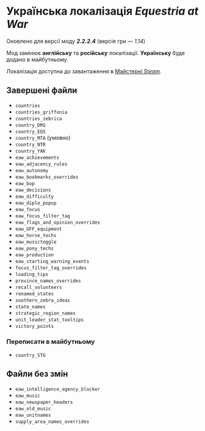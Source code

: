 # Українська локалізація *Equestria at War*
Оновлено для версії моду ***2.2.2.4*** (версія гри&nbsp;— *1.14*)

Мод замінює **англійську** та **російську** локалізації. **Українську** буде додано в майбутньому.

Локалізація доступна до завантаження в [Майстерні *Steam*](https://steamcommunity.com/workshop/filedetails/?id=3176454246).

## Завершені файли
+ `countries`
+ `countries_griffonia`
+ `countries_zebrica`
+ `country_DRG`
+ `country_EQS`
+ `country_MTA` (умовно)
+ `country_NTR`
+ `country_YAK`
+ `eaw_achievements`
+ `eaw_adjacency_rules`
+ `eaw_autonomy`
+ `eaw_bookmarks_overrides`
+ `eaw_bop`
+ `eaw_decisions`
+ `eaw_difficulty`
+ `eaw_diplo_popup`
+ `eaw_focus`
+ `eaw_focus_filter_tag`
+ `eaw_flags_and_opinion_overrides`
+ `eaw_GFF_equipment`
+ `eaw_horse_techs`
+ `eaw_musictoggle`
+ `eaw_pony_techs`
+ `eaw_production`
+ `eaw_starting_warning_events`
+ `focus_filter_tag_overrides`
+ `loading_tips`
+ `province_names_overrides`
+ `recall_volunteers`
+ `renamed_states`
+ `southern_zebra_ideas`
+ `state_names`
+ `strategic_region_names`
+ `unit_leader_stat_tooltips`
+ `victory_points`

### Переписати в майбутньому
+ `country_STG`

## Файли без змін
+ `eaw_intelligence_agency_blocker`
+ `eaw_music`
+ `eaw_newspaper_headers`
+ `eaw_old_music`
+ `eaw_unitnames`
+ `supply_area_names_overrides`